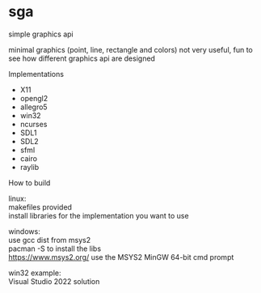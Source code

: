 # sga

simple graphics api 

minimal graphics 
(point, line, rectangle and colors)
not very useful, fun to see how different graphics api are designed

Implementations
* X11
* opengl2
* allegro5
* win32
* ncurses
* SDL1
* SDL2
* sfml
* cairo
* raylib

How to build

linux:\
makefiles provided\
install libraries for the implementation you want to use

windows:\
use gcc dist from msys2\
pacman -S to install the libs\
https://www.msys2.org/
use the MSYS2 MinGW 64-bit cmd prompt

win32 example:\
Visual Studio 2022 solution

